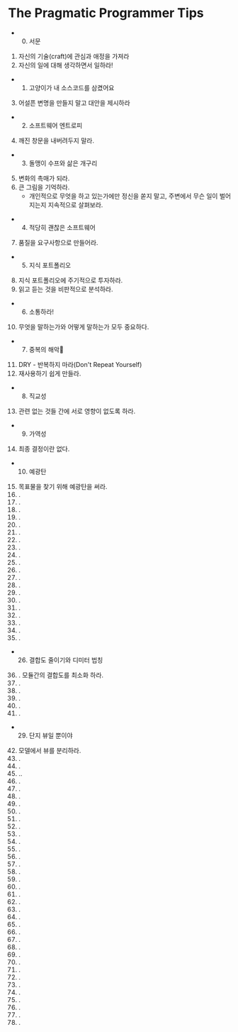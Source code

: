 # The Pragmatic Programmer Tips

- 00. 서문
1. 자신의 기술(craft)에 관심과 애정을 가져라
2. 자신의 일에 대해 생각하면서 일하라!
- 01. 고양이가 내 소스코드를 삼켰어요
3. 어설픈 변명을 만들지 말고 대안을 제시하라
- 02. 소프트웨어 엔트로피
4. 깨진 창문을 내버려두지 말라.
- 03. 돌맹이 수프와 삶은 개구리
5. 변화의 촉매가 되라.
6. 큰 그림을 기억하라.
   - 개인적으로 무엇을 하고 있는가에만 정신을 쏟지 말고, 주변에서 무슨 일이 벌어지는지 지속적으로 살펴보라.
- 04. 적당히 괜찮은 소프트웨어
7. 품질을 요구사항으로 만들어라.
- 05. 지식 포트폴리오
8. 지식 포트폴리오에 주기적으로 투자하라.
9. 읽고 듣는 것을 비판적으로 분석하라.
- 06. 소통하라!
10. 무엇을 말하는가와 어떻게 말하는가 모두 중요하다.
- 07. 중복의 해악
11. DRY - 반복하지 마라(Don't Repeat Yourself)
12. 재사용하기 쉽게 만들라.
- 08. 직교성
13. 관련 없는 것들 간에 서로 영향이 없도록 하라.
- 09. 가역성
14. 최종 결정이란 없다.
- 10. 예광탄
15. 목표물을 찾기 위해 예광탄을 써라.
16. .
17. .
18. .
19. .
20. .
21. .
22. .
23. .
24. .
25. .
26. .
27. .
28. .
29. .
30. .
31. .
32. .
33. .
34. .
35. .
- 26. 결합도 줄이기와 디미터 법칭
36. . 모듈간의 결합도를 최소화 하라.
37. .
38. .
39. .
40. .
41. .
- 29. 단지 뷰일 뿐이야
42. 모델에서 뷰를 분리하라.
43. .
44. .
45. ..
46. .
47. .
48. .
49. .
50. .
51. .
52. .
53. .
54. .
55. .
56. .
57. .
58. .
59. .
60. .
61. .
62. .
63. .
64. .
65. .
66. .
67. .
68. .
69. .
70. .
71. .
72. .
73. .
74. .
75. .
76. .
77. .
78. .